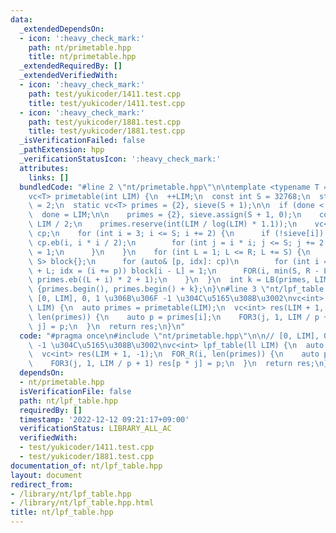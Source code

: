 ```yaml
---
data:
  _extendedDependsOn:
  - icon: ':heavy_check_mark:'
    path: nt/primetable.hpp
    title: nt/primetable.hpp
  _extendedRequiredBy: []
  _extendedVerifiedWith:
  - icon: ':heavy_check_mark:'
    path: test/yukicoder/1411.test.cpp
    title: test/yukicoder/1411.test.cpp
  - icon: ':heavy_check_mark:'
    path: test/yukicoder/1881.test.cpp
    title: test/yukicoder/1881.test.cpp
  _isVerificationFailed: false
  _pathExtension: hpp
  _verificationStatusIcon: ':heavy_check_mark:'
  attributes:
    links: []
  bundledCode: "#line 2 \"nt/primetable.hpp\"\n\ntemplate <typename T = long long>\n\
    vc<T> primetable(int LIM) {\n  ++LIM;\n  const int S = 32768;\n  static int done\
    \ = 2;\n  static vc<T> primes = {2}, sieve(S + 1);\n\n  if (done < LIM) {\n  \
    \  done = LIM;\n\n    primes = {2}, sieve.assign(S + 1, 0);\n    const int R =\
    \ LIM / 2;\n    primes.reserve(int(LIM / log(LIM) * 1.1));\n    vc<pair<int, int>>\
    \ cp;\n    for (int i = 3; i <= S; i += 2) {\n      if (!sieve[i]) {\n       \
    \ cp.eb(i, i * i / 2);\n        for (int j = i * i; j <= S; j += 2 * i) sieve[j]\
    \ = 1;\n      }\n    }\n    for (int L = 1; L <= R; L += S) {\n      array<bool,\
    \ S> block{};\n      for (auto& [p, idx]: cp)\n        for (int i = idx; i < S\
    \ + L; idx = (i += p)) block[i - L] = 1;\n      FOR(i, min(S, R - L)) if (!block[i])\
    \ primes.eb((L + i) * 2 + 1);\n    }\n  }\n  int k = LB(primes, LIM + 1);\n  return\
    \ {primes.begin(), primes.begin() + k};\n}\n#line 3 \"nt/lpf_table.hpp\"\n\n//\
    \ [0, LIM], 0, 1 \u306B\u306F -1 \u304C\u5165\u308B\u3002\nvc<int> lpf_table(ll\
    \ LIM) {\n  auto primes = primetable(LIM);\n  vc<int> res(LIM + 1, -1);\n  FOR_R(i,\
    \ len(primes)) {\n    auto p = primes[i];\n    FOR3(j, 1, LIM / p + 1) res[p *\
    \ j] = p;\n  }\n  return res;\n}\n"
  code: "#pragma once\n#include \"nt/primetable.hpp\"\n\n// [0, LIM], 0, 1 \u306B\u306F\
    \ -1 \u304C\u5165\u308B\u3002\nvc<int> lpf_table(ll LIM) {\n  auto primes = primetable(LIM);\n\
    \  vc<int> res(LIM + 1, -1);\n  FOR_R(i, len(primes)) {\n    auto p = primes[i];\n\
    \    FOR3(j, 1, LIM / p + 1) res[p * j] = p;\n  }\n  return res;\n}\n"
  dependsOn:
  - nt/primetable.hpp
  isVerificationFile: false
  path: nt/lpf_table.hpp
  requiredBy: []
  timestamp: '2022-12-12 09:21:17+09:00'
  verificationStatus: LIBRARY_ALL_AC
  verifiedWith:
  - test/yukicoder/1411.test.cpp
  - test/yukicoder/1881.test.cpp
documentation_of: nt/lpf_table.hpp
layout: document
redirect_from:
- /library/nt/lpf_table.hpp
- /library/nt/lpf_table.hpp.html
title: nt/lpf_table.hpp
---
```

